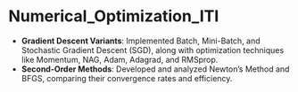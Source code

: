 # Numerical_Optimization_ITI
- **Gradient Descent Variants**: Implemented Batch, Mini-Batch, and Stochastic Gradient Descent (SGD), along with optimization techniques like Momentum, NAG, Adam, Adagrad, and RMSprop.
- **Second-Order Methods**: Developed and analyzed Newton’s Method and BFGS, comparing their convergence rates and efficiency.

